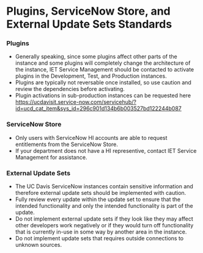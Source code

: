 # Plugins, ServiceNow Store, and External Update Sets Standards

### Plugins

-   Generally speaking, since some plugins affect other parts of the instance and some plugins will completely change the architecture of the instance, IET Service Management should be contacted to activate plugins in the Development, Test, and Production instances. 
-   Plugins are typically not reversable once installed, so use caution and review the dependencies before activating.
-   Plugin activations in sub-production instances can be requested here https://ucdavisit.service-now.com/servicehub/?id=ucd_cat_item&sys_id=296c901d134b6b003527bd122244b087

### ServiceNow Store

-   Only users with ServiceNow HI accounts are able to request entitlements from the ServiceNow Store.
-   If your department does not have a HI representive, contact IET Service Management for assistance.

### External Update Sets

-   The UC Davis ServiceNow instances contain sensitive information and therefore external update sets should be implemented with caution.
-   Fully review every update within the update set to ensure that the intended functionality and only the intended functionality is part of the update.
-   Do not implement external update sets if they look like they may affect other developers work negatively or if they would turn off functionality that is currently in-use in some way by another area in the instance.
-   Do not implement update sets that requires outside connections to unknown sources.